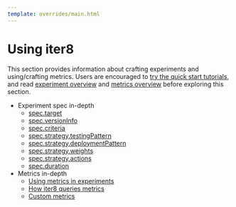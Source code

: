 ```yaml
---
template: overrides/main.html
---
```


# Using iter8

This section provides information about crafting experiments and using/crafting metrics. Users are encouraged to [try the quick start tutorials](/getting-started/quick-start/with-knative), and read [experiment overview](/concepts/experimentoverview) and [metrics overview](/concepts/metricsoverview) before exploring this section.

* Experiment spec in-depth
    - [spec.target](/usage/experiment/target)
    - [spec.versionInfo](/usage/experiment/versioninfo)
    - [spec.criteria](/usage/experiment/criteria)
    - [spec.strategy.testingPattern](/usage/experiment/testing)
    - [spec.strategy.deploymentPattern](/usage/experiment/deployment)
    - [spec.strategy.weights](/usage/experiment/weights)
    - [spec.strategy.actions](/usage/experiment/actions)
    - [spec.duration](/usage/experiment/duration)
* Metrics in-depth
    - [Using metrics in experiments](/usage/metrics/using-metrics)
    - [How iter8 queries metrics](/usage/metrics/how-iter8-queries-metrics)
    - [Custom metrics](/usage/metrics/custom-metrics)

